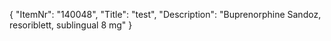{
  "ItemNr": "140048",
  "Title": "test",
  "Description": "Buprenorphine Sandoz, resoriblett, sublingual 8 mg"
}